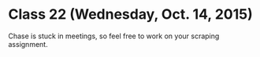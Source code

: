 # Class 22 (Wednesday, Oct. 14, 2015)

Chase is stuck in meetings, so feel free to work on your scraping assignment.